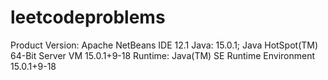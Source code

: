 # leetcodeproblems
Product Version: Apache NetBeans IDE 12.1
Java: 15.0.1; Java HotSpot(TM) 64-Bit Server VM 15.0.1+9-18
Runtime: Java(TM) SE Runtime Environment 15.0.1+9-18
